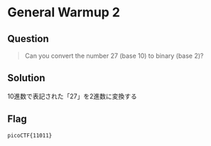 # General Warmup 2

## Question

> Can you convert the number 27 (base 10) to binary (base 2)?   

## Solution

10進数で表記された「27」を2進数に変換する　　

## Flag

`picoCTF{11011}`
